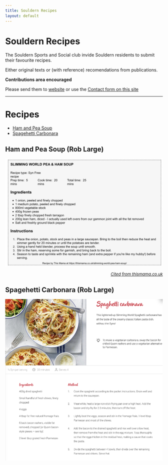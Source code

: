 ```yaml
---
title: Souldern Recipes	
layout: default
---
```


# Souldern Recipes

The Souldern Sports and Social club invide Souldern residents to
submit their favourite  recipes.

Either original texts or (with
reference) recomendations from publications.

**Contributions area encouraged**

Please send them to
  [website](mailto::webstite@souldern.org) or use the [Contact form on
  this site](/home/contact-website)

---

# Recipes

 * [Ham and Pea Soup](#ham-and-pea-soup-rob-large)
 * [Spagehetti Carbonara](#spagehetti-carbonara-rob-large)
 

## Ham and Pea Soup (Rob Large)

![soup](pea-ham-soup.jpg)

<div style="text-align: right;font-size:small;font-style: italic">
<a href="https://thismama.co.uk/slimming-world-pea-ham-soup">Cited from thismama.co.uk</a>
</div>

## Spagehetti Carbonara (Rob Large)

![spaghetti](spaghetti-carbonara.jpg)



